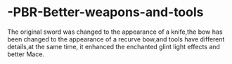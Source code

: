 # -PBR-Better-weapons-and-tools
The original sword was changed to the appearance of a knife,the bow has been changed to the appearance of a recurve bow,and tools have different details,at the same time, it enhanced the enchanted glint light effects and better Mace.
